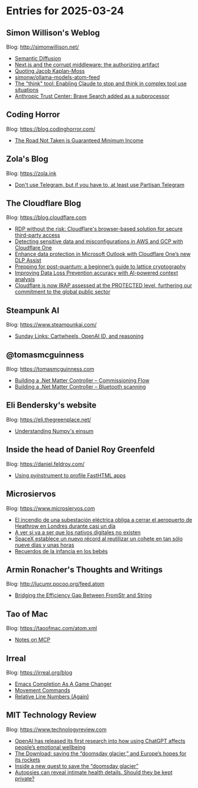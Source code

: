 # Entries for 2025-03-24
## Simon Willison's Weblog 
Blog: http://simonwillison.net/ 

- [Semantic Diffusion](https://simonwillison.net/2025/Mar/23/semantic-diffusion/#atom-everything)
- [Next.js and the corrupt middleware: the authorizing artifact](https://simonwillison.net/2025/Mar/23/nextjs-and-the-corrupt-middleware/#atom-everything)
- [Quoting Jacob Kaplan-Moss](https://simonwillison.net/2025/Mar/23/jacob-kaplan-moss/#atom-everything)
- [simonw/ollama-models-atom-feed](https://simonwillison.net/2025/Mar/22/ollama-models-atom-feed/#atom-everything)
- [The "think" tool: Enabling Claude to stop and think in complex tool use situations](https://simonwillison.net/2025/Mar/21/the-think-tool/#atom-everything)
- [Anthropic Trust Center: Brave Search added as a subprocessor](https://simonwillison.net/2025/Mar/21/anthropic-use-brave/#atom-everything)
## Coding Horror 
Blog: https://blog.codinghorror.com/ 

- [The Road Not Taken is Guaranteed Minimum Income](https://blog.codinghorror.com/the-road-not-taken-is-guaranteed-minimum-income/)
## Zola's Blog 
Blog: https://zola.ink 

- [Don't use Telegram, but if you have to, at least use Partisan Telegram](https://zola.ink/blog/posts/dont-use-telegram-but-if-you-have-to-at-least-use-partisan-telegram)
##  The Cloudflare Blog  
Blog: https://blog.cloudflare.com 

- [RDP without the risk: Cloudflare's browser-based solution for secure third-party access](https://blog.cloudflare.com/browser-based-rdp/)
- [Detecting sensitive data and misconfigurations in AWS and GCP with Cloudflare One](https://blog.cloudflare.com/scan-cloud-dlp-with-casb/)
- [Enhance data protection in Microsoft Outlook with Cloudflare One’s new DLP Assist](https://blog.cloudflare.com/enhance-data-protection-in-microsoft-outlook-with-cloudflare-ones-new-dlp/)
- [Prepping for post-quantum: a beginner’s guide to lattice cryptography](https://blog.cloudflare.com/lattice-crypto-primer/)
- [Improving Data Loss Prevention accuracy with AI-powered context analysis](https://blog.cloudflare.com/improving-data-loss-prevention-accuracy-with-ai-context-analysis/)
- [Cloudflare is now IRAP assessed at the PROTECTED level, furthering our commitment to the global public sector](https://blog.cloudflare.com/irap-protected-assessment/)
## Steampunk AI 
Blog: https://www.steampunkai.com/ 

- [Sunday Links: Cartwheels, OpenAI ID, and reasoning](https://www.steampunkai.com/sunday-links-cartwheels-openai-id-and-reasoning/)
## @tomasmcguinness 
Blog: https://tomasmcguinness.com 

- [Building a .Net Matter Controller – Commissioning Flow](https://tomasmcguinness.com/2025/03/22/building-a-net-matter-controller-commissioning-flow/)
- [Building a .Net Matter Controller – Bluetooth scanning](https://tomasmcguinness.com/2025/03/21/building-a-net-matter-controller/)
## Eli Bendersky's website 
Blog: https://eli.thegreenplace.net/ 

- [Understanding Numpy's einsum](https://eli.thegreenplace.net/2025/understanding-numpys-einsum/)
## Inside the head of Daniel Roy Greenfeld 
Blog: https://daniel.feldroy.com/ 

- [Using pyinstrument to profile FastHTML apps](https://daniel.feldroy.com/posts/2025-03-using-pyinstrument-to-profile-fasthtml-apps)
## Microsiervos 
Blog: https://www.microsiervos.com 

- [El incendio de una subestación eléctrica obliga a cerrar el aeropuerto de Heathrow en Londres durante casi un día](https://www.microsiervos.com/archivo/aerotrastorno/incendio-cubestacion-electrica-cierre-aeropuerto-londres-heathrow.html)
- [A ver si va a ser que los nativos digitales no existen](https://www.microsiervos.com/archivo/frases-citas/a-ver-si-nativos-digitales-no-existen.html)
- [SpaceX establece un nuevo récord al reutilizar un cohete en tan sólo nueve días y unas horas](https://www.microsiervos.com/archivo/espacio/spacex-nuevo-record-reutilizar-cohete-nueve-dias.html)
- [Recuerdos de la infancia en los bebés](https://www.microsiervos.com/archivo/ciencia/recuerdos-infancia-bebes.html)
## Armin Ronacher's Thoughts and Writings 
Blog: http://lucumr.pocoo.org/feed.atom 

- [Bridging the Efficiency Gap Between FromStr and String](http://lucumr.pocoo.org/2025/3/23/from-string)
## Tao of Mac 
Blog: https://taoofmac.com/atom.xml 

- [Notes on MCP](https://taoofmac.com/space/notes/2025/03/22/1900)
## Irreal 
Blog: https://irreal.org/blog 

- [Emacs Completion As A Game Changer](https://irreal.org/blog/?p=12866)
- [Movement Commands](https://irreal.org/blog/?p=12864)
- [Relative Line Numbers (Again)](https://irreal.org/blog/?p=12862)
## MIT Technology Review 
Blog: https://www.technologyreview.com 

- [OpenAI has released its first research into how using ChatGPT affects people’s emotional wellbeing](https://www.technologyreview.com/2025/03/21/1113635/openai-has-released-its-first-research-into-how-using-chatgpt-affects-peoples-emotional-wellbeing/)
- [The Download: saving the “doomsday glacier,” and Europe’s hopes for its rockets](https://www.technologyreview.com/2025/03/21/1113624/the-download-saving-the-doomsday-glacier-and-europes-hopes-for-its-rockets/)
- [Inside a new quest to save the “doomsday glacier”](https://www.technologyreview.com/2025/03/21/1113396/inside-a-new-quest-to-save-the-doomsday-glacier/)
- [Autopsies can reveal intimate health details. Should they be kept private?](https://www.technologyreview.com/2025/03/21/1113549/autopsies-reveal-intimate-health-details-kept-private/)